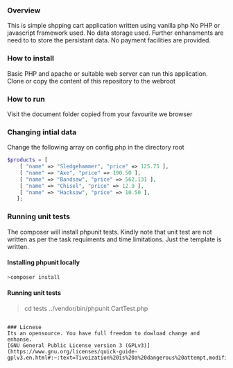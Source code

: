 ### Overview
This is simple shpping cart application written using vanilla php No PHP or javascript framework used. No data storage used. Further enhansments are need to to store the persistant data. No payment facilities are provided. 

### How to install
Basic PHP and apache or suitable web server can run this application. 
Clone or copy the content of this repository to the webroot

### How to run
Visit the document folder copied from your favourite we browser

### Changing intial data
Change the following array on config.php in the directory root

```php
$products = [
    [ "name" => "Sledgehammer", "price" => 125.75 ],
    [ "name" => "Axe", "price" => 190.50 ],
    [ "name" => "Bandsaw", "price" => 562.131 ],
    [ "name" => "Chisel", "price" => 12.9 ],
    [ "name" => "Hacksaw", "price" => 10.50 ],
   ];
```

### Running unit tests
The composer will install phpunit tests. Kindly note that unit test are not written as per the task requiments and time limitations. Just the template is written.

#### Installing phpunit locally
```php
>composer install
```
#### Running unit tests
>cd tests
>../vendor/bin/phpunit CartTest.php
```

### Licnese
Its an opensource. You have full freedom to dowload change and enhanse.
[GNU General Public License version 3 (GPLv3)](https://www.gnu.org/licenses/quick-guide-gplv3.en.html#:~:text=Tivoization%20is%20a%20dangerous%20attempt,modified%20software%20on%20the%20device.)
